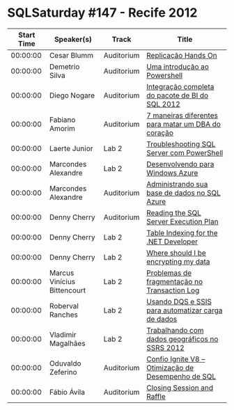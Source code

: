 # SQLSaturday #147 - Recife 2012
Start Time|Speaker(s)|Track|Title
---|---|---|---
00:00:00|Cesar Blumm|Auditorium|[Replicação Hands On](11382.md)
00:00:00|Demetrio Silva|Auditorium|[Uma introdução ao Powershell](13058.md)
00:00:00|Diego Nogare|Auditorium|[Integração completa do pacote de BI do SQL 2012](13252.md)
00:00:00|Fabiano Amorim|Auditorium|[7 maneiras diferentes para matar um DBA do coração](14152.md)
00:00:00|Laerte Junior|Lab 2|[Troubleshooting SQL Server com PowerShell](18917.md)
00:00:00|Marcondes Alexandre|Lab 2|[Desenvolvendo para Windows Azure](19493.md)
00:00:00|Marcondes Alexandre|Auditorium|[Administrando sua base de dados no SQL Azure](19494.md)
00:00:00|Denny Cherry|Auditorium|[Reading the SQL Server Execution Plan](21049.md)
00:00:00|Denny Cherry|Lab 2|[Table Indexing for the .NET Developer](21050.md)
00:00:00|Denny Cherry|Lab 2|[Where should I be encrypting my data](21051.md)
00:00:00|Marcus Vinícius Bittencourt|Lab 2|[Problemas de fragmentação no Transaction Log](21235.md)
00:00:00|Roberval Ranches|Lab 2|[Usando DQS e SSIS para automatizar carga de dados](23374.md)
00:00:00|Vladimir Magalhães|Lab 2|[Trabalhando com dados geográficos no SSRS 2012](27508.md)
00:00:00|Oduvaldo Zeferino|Auditorium|[Confio Ignite V8 – Otimização de Desempenho de SQL](34853.md)
00:00:00|Fábio Ávila|Auditorium|[Closing Session and Raffle](9971.md)
